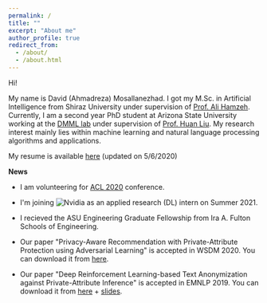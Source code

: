 ```yaml
---
permalink: /
title: ""
excerpt: "About me"
author_profile: true
redirect_from: 
  - /about/
  - /about.html
---
```


Hi!

My name is David (Ahmadreza) Mosallanezhad. I got my M.Sc. in Artificial Intelligence from Shiraz University under supervision of [Prof. Ali Hamzeh](http://shirazu.ac.ir/faculty/home/ali/en). Currently, I am a second year PhD student at Arizona State University working at the [DMML lab](http://dmml.asu.edu/) under supervision of [Prof. Huan Liu](http://www.public.asu.edu/~huanliu/). My research interest mainly lies within machine learning and natural language processing algorithms and applications.

My resume is available [here](https://davood-m.github.io/files/resume.pdf) (updated on 5/6/2020)

**News**
- I am volunteering for [ACL 2020](https://acl2020.org/) conference.

- I'm joining ![Nvidia](https://davood-m.github.io/files/nvidia.png) as an applied research (DL) intern on Summer 2021.

- I recieved the ASU Engineering Graduate Fellowship from Ira A. Fulton Schools of Engineering.

- Our paper "Privacy-Aware Recommendation with Private-Attribute Protection using Adversarial Learning" is accepted in WSDM 2020. You can download it from [here](https://dl.acm.org/doi/pdf/10.1145/3336191.3371832).

- Our paper "Deep Reinforcement Learning-based Text Anonymization against Private-Attribute Inference" is accepted in EMNLP 2019. You can download it from [here](https://www.aclweb.org/anthology/D19-1240/) + [slides](https://davood-m.github.io/files/Slides_EMNLP19.pptx).